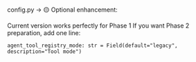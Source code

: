 config.py → 🟡 Optional enhancement:

Current version works perfectly for Phase 1
If you want Phase 2 preparation, add one line:

```
agent_tool_registry_mode: str = Field(default="legacy", description="Tool mode")
```
